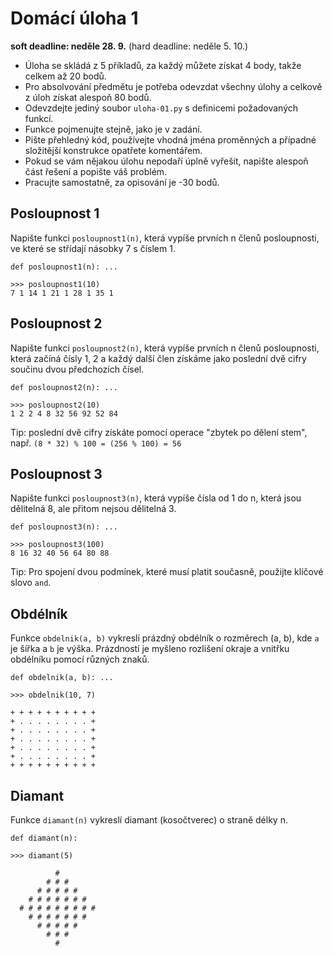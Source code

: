 # Domácí úloha 1

**soft deadline: neděle 28. 9.**
(hard deadline: neděle 5. 10.)

* Úloha se skládá z 5 příkladů, za každý můžete získat 4 body, takže celkem až
  20 bodů.
* Pro absolvování předmětu je potřeba odevzdat všechny úlohy a celkově z úloh
  získat alespoň 80 bodů.
* Odevzdejte jediný soubor `uloha-01.py` s definicemi požadovaných funkcí.
* Funkce pojmenujte stejně, jako je v zadání.
* Pište přehledný kód, používejte vhodná jména proměnných a případné složitější
  konstrukce opatřete komentářem.
* Pokud se vám nějakou úlohu nepodaří úplně vyřešit, napište alespoň část
  řešení a popište váš problém.
* Pracujte samostatně, za opisování je -30 bodů.

## Posloupnost 1

Napište funkci `posloupnost1(n)`, která vypíše prvních n členů posloupnosti,
ve které se střídají násobky 7 s číslem 1.

    def posloupnost1(n): ...

    >>> posloupnost1(10)
    7 1 14 1 21 1 28 1 35 1

## Posloupnost 2

Napište funkci `posloupnost2(n)`, která vypíše prvních n členů posloupnosti,
která začíná čísly 1, 2 a každý další člen získáme jako poslední dvě cifry
součinu dvou předchozích čísel.

    def posloupnost2(n): ...

    >>> posloupnost2(10)
    1 2 2 4 8 32 56 92 52 84

Tip: poslední dvě cifry získáte pomocí operace "zbytek po dělení stem", např.
`(8 * 32) % 100 = (256 % 100) = 56`


## Posloupnost 3

Napište funkci `posloupnost3(n)`, která vypíše čísla od 1 do n, která jsou
dělitelná 8, ale přitom nejsou dělitelná 3.

    def posloupnost3(n): ...

    >>> posloupnost3(100)
    8 16 32 40 56 64 80 88

Tip: Pro spojení dvou podmínek, které musí platit současně, použijte klíčové
slovo `and`.

## Obdélník

Funkce `obdelnik(a, b)` vykreslí prázdný obdélník o rozměrech (a, b), kde `a`
je šířka a `b` je výška. Prázdností je myšleno rozlišení okraje a vnitřku
obdélníku pomocí různých znaků.

    def obdelnik(a, b): ...

    >>> obdelnik(10, 7)

    + + + + + + + + + +
    + . . . . . . . . +
    + . . . . . . . . +
    + . . . . . . . . +
    + . . . . . . . . +
    + . . . . . . . . +
    + + + + + + + + + +


## Diamant

Funkce `diamant(n)` vykreslí diamant (kosočtverec) o straně délky n.

    def diamant(n):

    >>> diamant(5)

              #
            # # #
          # # # # #
        # # # # # # #
      # # # # # # # # #
        # # # # # # #
          # # # # #
            # # #
              #
